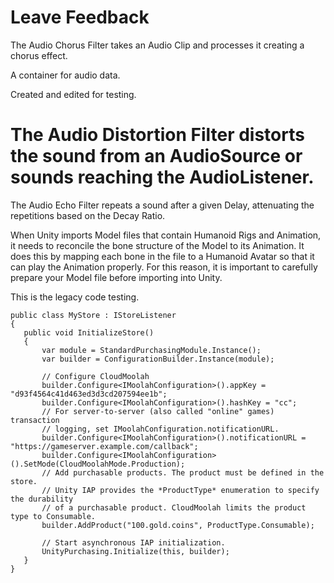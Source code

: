  

# Leave Feedback 

 The Audio Chorus Filter takes an Audio Clip and processes it creating a chorus effect. 

 A container for audio data. 

 Created and edited for testing. 

# The Audio Distortion Filter distorts the sound from an AudioSource or sounds reaching the AudioListener. 

 The Audio Echo Filter repeats a sound after a given Delay, attenuating the repetitions based on the Decay Ratio. 

 When Unity imports Model files that contain Humanoid Rigs and Animation, it needs to reconcile the bone structure of the Model to its Animation. It does this by mapping each bone in the file to a Humanoid Avatar so that it can play the Animation properly. For this reason, it is important to carefully prepare your Model file before importing into Unity. 

 This is the legacy code testing. 

 

 ```using UnityEngine.Purchasing;public class MyStore : IStoreListener{    public void InitializeStore()    {        var module = StandardPurchasingModule.Instance();        var builder = ConfigurationBuilder.Instance(module);        // Configure CloudMoolah        builder.Configure<IMoolahConfiguration>().appKey = "d93f4564c41d463ed3d3cd207594ee1b";        builder.Configure<IMoolahConfiguration>().hashKey = "cc";        // For server-to-server (also called "online" games) transaction        // logging, set IMoolahConfiguration.notificationURL.        builder.Configure<IMoolahConfiguration>().notificationURL = "https://gameserver.example.com/callback";        builder.Configure<IMoolahConfiguration>().SetMode(CloudMoolahMode.Production);        // Add purchasable products. The product must be defined in the store.        // Unity IAP provides the *ProductType* enumeration to specify the durability         // of a purchasable product. CloudMoolah limits the product type to Consumable.         builder.AddProduct("100.gold.coins", ProductType.Consumable);        // Start asynchronous IAP initialization.        UnityPurchasing.Initialize(this, builder);    }}```